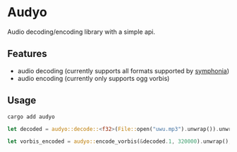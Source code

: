 # Audyo

Audio decoding/encoding library with a simple api.

## Features

- audio decoding (currently supports all formats supported by [symphonia](https://crates.io/crates/symphonia))
- audio encoding (currently only supports ogg vorbis)

## Usage

```none
cargo add audyo
```

```rust
let decoded = audyo::decode::<f32>(File::open("uwu.mp3").unwrap()).unwrap();

let vorbis_encoded = audyo::encode_vorbis(&decoded.1, 320000).unwrap();
```

